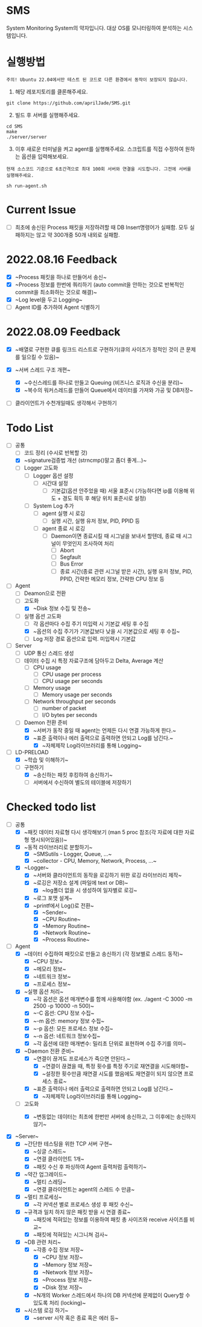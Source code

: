 # SMS
System Monitoring System의 약자입니다. 대상 OS를 모니터링하여 분석하는 시스템입니다.

# 실행방법

```
주의! Ubuntu 22.04에서만 테스트 된 코드로 다른 환경에서 동작이 보장되지 않습니다.
```

1. 해당 레포지토리를 클론해주세요.
 
```
git clone https://github.com/aprilJade/SMS.git
```

2. 빌드 후 서버를 실행해주세요.
```
cd SMS
make
./server/server
```
3. 이후 새로운 터미널을 켜고 agent를 실행해주세요. 스크립트를 직접 수정하여 원하는 옵션을 입력해보세요.

`현재 소스코드 기준으로 6초간격으로 최대 100회 서버와 연결을 시도합니다. 그전에 서버를 실행해주세요.`

```
sh run-agent.sh
```

# Current Issue
- [ ] 최초에 송신된 Process 패킷을 저장하려할 때 DB Insert명령어가 실패함. 모두 실패하지는 않고 약 300개중 50개 내외로 실패함.

# 2022.08.16 Feedback
- [x] ~Process 패킷을 하나로 만들어서 송신~
- [x] ~Process 정보를 한번에 쿼리하기 (auto commit을 안하는 것으로 반복적인 commit을 최소화하는 것으로 해결)~
- [x] ~Log level을 두고 Logging~
- [ ] Agent ID를 추가하여 Agent 식별하기

# 2022.08.09 Feedback
- [x] ~배열로 구현한 큐를 링크드 리스트로 구현하기(큐의 사이즈가 정적인 것이 큰 문제를 일으킬 수 있음)~
- [x] ~서버 스레드 구조 개편~
  - [x] ~수신스레드를 하나로 만들고 Queuing (비즈니스 로직과 수신을 분리)~
  - [x] ~복수의 워커스레드를 만들어 Queue에서 데이터를 가져와 가공 및 DB저장~
- [ ] 클라이언트가 수천개일때도 생각해서 구현하기


# Todo List
- [ ] 공통
  - [ ] 코드 정리 (수시로 반복할 것)
  - [x] ~signature검증법 개선 (strncmp()말고 좀더 좋게...)~
  - [ ] Logger 고도화
    - [ ] Logger 옵션 설정
      - [ ] 시간대 설정
        - [ ] 기본값(옵션 안주었을 때) 서울 표준시 (가능하다면 ip를 이용해 위도 + 경도 흭득 후 해당 위치 표준시로 설정)
    - [ ] System Log 추가
      - [ ] agent 실행 시 로깅
        - [ ] 실행 시간, 실행 유저 정보, PID, PPID 등
      - [ ] agent 종료 시 로깅
        - [ ] Daemon이면 종료시킬 때 시그널을 보내서 할텐데, 종료 때 시그널이 무엇인지 조사하여 처리
          - [ ] Abort
          - [ ] Segfault
          - [ ] Bus Error
          - [ ] 종료 시간(종료 관련 시그널 받은 시간), 실행 유저 정보, PID, PPID, 간략한 메모리 정보, 간략한 CPU 정보 등
- [ ] Agent
  - [ ] Deamon으로 전환
  - [ ] 고도화
    - [x] ~Disk 정보 수집 및 전송~
  - [ ] 실행 옵션 고도화
    - [ ] 각 옵션마다 수집 주기 미입력 시 기본값 세팅 후 수집
    - [x] ~옵션의 수집 주기가 기본값보다 낮을 시 기본값으로 세팅 후 수집~
    - [ ] Log 저장 경로 옵션으로 입력. 미입력시 기본값 
  
- [ ] Server
  - [ ] UDP 통신 스레드 생성
  - [ ] 데이터 수집 시 특정 자료구조에 담아두고 Delta, Average 계산
    - [ ] CPU usage
      - [ ] CPU usage per process
      - [ ] CPU usage per seconds
    - [ ] Memory usage
      - [ ] Memory usage per seconds
    - [ ] Network throughput per seconds
      - [ ] number of packet
      - [ ] I/O bytes per seconds
  - [ ] Daemon 전환 준비
    - [x] ~서버가 동작 중일 때 agent는 언제든 다시 연결 가능하게 한다.~
    - [x] ~표준 출력이나 에러 출력으로 출력하면 안되고 Log를 남긴다.~
      - [x] ~자체제작 Log라이브러리를 통해 Logging~
- [ ] LD-PRELOAD
  - [x] ~학습 및 이해하기~
  - [ ] 구현하기
    - [x] ~송신하는 패킷 후킹하여 송신하기~
    - [ ] 서버에서 수신하여 별도의 테이블에 저장하기
# Checked todo list 
- [ ] 공통
  - [x] ~패킷 데이터 자료형 다시 생각해보기 (man 5 proc 참조(각 자료에 대한 자료형 명시되어있음))~
  - [x] ~동적 라이브러리로 분할하기~
    - [x] ~SMSutils - Logger, Queue, ...~
    - [x] ~collector - CPU, Memory, Network, Process, ...~
  - [x] ~Logger~
    - [x] ~서버와 클라이언트의 동작을 로깅하기 위한 로깅 라이브러리 제작~
    - [x] ~로깅은 저장소 설계 (파일에 text or DB)~
      - [x] ~log폴더 없을 시 생성하여 일자별로 로깅~
    - [x] ~로그 포맷 설계~
    - [x] ~printf에서 Log()로 전환~
      - [x] ~Sender~
      - [x] ~CPU Routine~
      - [x] ~Memory Routine~
      - [x] ~Network Routine~
      - [x] ~Process Routine~

- [ ] Agent
  - [x] ~데이터 수집하여 패킷으로 만들고 송신하기 (각 정보별로 스레드 동작)~
    - [x] ~CPU 정보~
    - [x] ~메모리 정보~
    - [x] ~네트워크 정보~
    - [x] ~프로세스 정보~
  - [x] ~실행 옵션 처리~
    - [x] ~각 옵션은 옵션 매개변수를 함께 사용해야함 (ex. ./agent -C 3000 -m 2500 -p 10000 -n 500)~
    - [x] ~-C 옵션: CPU 정보 수집~
    - [x] ~-m 옵션: memory 정보 수집~
    - [x] ~-p 옵션: 모든 프로세스 정보 수집~
    - [x] ~-n 옵션: 네트워크 정보수집~
    - [x] ~각 옵션에 대한 매개변수: 밀리초 단위로 표현하며 수집 주기를 의미~
  - [x] ~Daemon 전환 준비~
    - [x] ~연결이 끊겨도 프로세스가 죽으면 안된다.~
      - [x] ~연결이 끊겼을 때, 특정 횟수를 특정 주기로 재연결을 시도해야함~
      - [x] ~설정한 횟수만큼 재연결 시도를 했음에도 재연결이 되지 않으면 프로세스 종료~
    - [x] ~표준 출력이나 에러 출력으로 출력하면 안되고 Log를 남긴다.~
        - [x] ~자체제작 Log라이브러리를 통해 Logging~
  - [ ] 고도화
    - [x] ~변동없는 데이터는 최초에 한번만 서버에 송신하고, 그 이후에는 송신하지 않기~
  
  
- [x] ~Server~
  - [x] ~간단한 테스팅을 위한 TCP 서버 구현~
    - [x] ~싱글 스레드~
    - [x] ~연결 클라이언트 1개~
    - [x] ~패킷 수신 후 파싱하여 Agent 출력처럼 출력하기~
  - [x] ~약간 업그레이드~
    - [x] ~멀티 스레딩~
    - [x] ~연결 클라이언트는 agent의 스레드 수 만큼~
  - [x] ~멀티 프로세싱~
    - [x] ~각 커넥션 별로 프로세스 생성 후 패킷 수신~
  - [x] ~규격과 일치 하지 않은 패킷 받을 시 연결 종료~
    - [x] ~패킷에 적혀있는 정보를 이용하여 패킷 총 사이즈와 receive 사이즈를 비교~
    - [x] ~패킷에 적혀있는 시그니쳐 검사~ 
  - [x] ~DB 관련 처리~
    - [x] ~각종 수집 정보 저장~
      - [x] ~CPU 정보 저장~
      - [x] ~Memory 정보 저장~
      - [x] ~Network 정보 저장~
      - [x] ~Process 정보 저장~
      - [x] ~Disk 정보 저장~
    - [x] ~N개의 Worker 스레드에서 하나의 DB 커넥션에 문제없이 Query할 수 있도록 처리 (locking)~
  - [x] ~시스템 로깅 하기~
    - [x] ~server 시작 혹은 종료 혹은 에러 등~